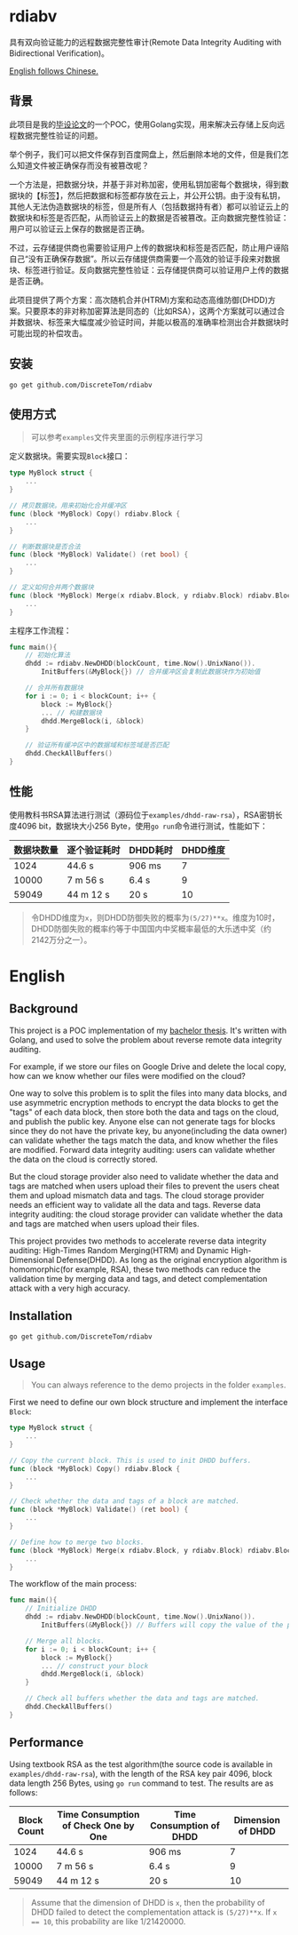 # rdiabv

具有双向验证能力的远程数据完整性审计(Remote Data Integrity Auditing with Bidirectional Verification)。

[English follows Chinese.](#English)

## 背景

此项目是我的[毕设论文](https://discretetom.github.io/academic/Thesis/research-on-remote-data-integrity-auditing-with-bidirectional-verification-in-cloud/)的一个POC，使用Golang实现，用来解决云存储上反向远程数据完整性验证的问题。

举个例子，我们可以把文件保存到百度网盘上，然后删除本地的文件，但是我们怎么知道文件被正确保存而没有被篡改呢？

一个方法是，把数据分块，并基于非对称加密，使用私钥加密每个数据块，得到数据块的【标签】，然后把数据和标签都存放在云上，并公开公钥。由于没有私钥，其他人无法伪造数据块的标签，但是所有人（包括数据持有者）都可以验证云上的数据块和标签是否匹配，从而验证云上的数据是否被篡改。正向数据完整性验证：用户可以验证云上保存的数据是否正确。

不过，云存储提供商也需要验证用户上传的数据块和标签是否匹配，防止用户诬陷自己“没有正确保存数据”。所以云存储提供商需要一个高效的验证手段来对数据块、标签进行验证。反向数据完整性验证：云存储提供商可以验证用户上传的数据是否正确。

此项目提供了两个方案：高次随机合并(HTRM)方案和动态高维防御(DHDD)方案。只要原本的非对称加密算法是同态的（比如RSA），这两个方案就可以通过合并数据块、标签来大幅度减少验证时间，并能以极高的准确率检测出合并数据块时可能出现的补偿攻击。

## 安装

```
go get github.com/DiscreteTom/rdiabv
```

## 使用方式

> 可以参考`examples`文件夹里面的示例程序进行学习

定义数据块。需要实现`Block`接口：

```go
type MyBlock struct {
	...
}

// 拷贝数据块。用来初始化合并缓冲区
func (block *MyBlock) Copy() rdiabv.Block {
	...
}

// 判断数据块是否合法
func (block *MyBlock) Validate() (ret bool) {
	...
}

// 定义如何合并两个数据块
func (block *MyBlock) Merge(x rdiabv.Block, y rdiabv.Block) rdiabv.Block {
	...
}
```

主程序工作流程：

```go
func main(){
	// 初始化算法
	dhdd := rdiabv.NewDHDD(blockCount, time.Now().UnixNano()).
		InitBuffers(&MyBlock{}) // 合并缓冲区会复制此数据块作为初始值

	// 合并所有数据块
	for i := 0; i < blockCount; i++ {
		block := MyBlock{}
		... // 构建数据块
		dhdd.MergeBlock(i, &block)
	}

	// 验证所有缓冲区中的数据域和标签域是否匹配
	dhdd.CheckAllBuffers()
}
```

## 性能

使用教科书RSA算法进行测试（源码位于`examples/dhdd-raw-rsa`），RSA密钥长度4096 bit，数据块大小256 Byte，使用`go run`命令进行测试，性能如下：

| 数据块数量 | 逐个验证耗时 | DHDD耗时 | DHDD维度 |
| --- | --- | --- | --- |
| 1024 | 44.6 s | 906 ms | 7 |
| 10000 | 7 m 56 s | 6.4 s | 9 |
| 59049 | 44 m 12 s | 20 s | 10 |

> 令DHDD维度为`x`，则DHDD防御失败的概率为`(5/27)**x`。维度为10时，DHDD防御失败的概率约等于中国国内中奖概率最低的大乐透中奖（约2142万分之一）。

# English

## Background

This project is a POC implementation of my [bachelor thesis](https://discretetom.github.io/academic/Thesis/research-on-remote-data-integrity-auditing-with-bidirectional-verification-in-cloud/). It's written with Golang, and used to solve the problem about reverse remote data integrity auditing.

For example, if we store our files on Google Drive and delete the local copy, how can we know whether our files were modified on the cloud?

One way to solve this problem is to split the files into many data blocks, and use asymmetric encryption methods to encrypt the data blocks to get the "tags" of each data block, then store both the data and tags on the cloud, and publish the public key. Anyone else can not generate tags for blocks since they do not have the private key, bu anyone(including the data owner) can validate whether the tags match the data, and know whether the files are modified. Forward data integrity auditing: users can validate whether the data on the cloud is correctly stored.

But the cloud storage provider also need to validate whether the data and tags are matched when users upload their files to prevent the users cheat them and upload mismatch data and tags. The cloud storage provider needs an efficient way to validate all the data and tags. Reverse data integrity auditing: the cloud storage provider can validate whether the data and tags are matched when users upload their files.

This project provides two methods to accelerate reverse data integrity auditing: High-Times Random Merging(HTRM) and Dynamic High-Dimensional Defense(DHDD). As long as the original encryption algorithm is homomorphic(for example, RSA), these two methods can reduce the validation time by merging data and tags, and detect complementation attack with a very high accuracy.

## Installation

```
go get github.com/DiscreteTom/rdiabv
```

## Usage

> You can always reference to the demo projects in the folder `examples`.

First we need to define our own block structure and implement the interface `Block`:

```go
type MyBlock struct {
	...
}

// Copy the current block. This is used to init DHDD buffers.
func (block *MyBlock) Copy() rdiabv.Block {
	...
}

// Check whether the data and tags of a block are matched.
func (block *MyBlock) Validate() (ret bool) {
	...
}

// Define how to merge two blocks.
func (block *MyBlock) Merge(x rdiabv.Block, y rdiabv.Block) rdiabv.Block {
	...
}
```

The workflow of the main process:

```go
func main(){
	// Initialize DHDD
	dhdd := rdiabv.NewDHDD(blockCount, time.Now().UnixNano()).
		InitBuffers(&MyBlock{}) // Buffers will copy the value of the parameter block.

	// Merge all blocks.
	for i := 0; i < blockCount; i++ {
		block := MyBlock{}
		... // construct your block
		dhdd.MergeBlock(i, &block)
	}

	// Check all buffers whether the data and tags are matched.
	dhdd.CheckAllBuffers()
}
```

## Performance

Using textbook RSA as the test algorithm(the source code is available in `examples/dhdd-raw-rsa`), with the length of the RSA key pair 4096, block data length 256 Bytes, using `go run` command to test. The results are as follows:

| Block Count | Time Consumption of Check One by One | Time Consumption of DHDD | Dimension of DHDD |
| --- | --- | --- | --- |
| 1024 | 44.6 s | 906 ms | 7 |
| 10000 | 7 m 56 s | 6.4 s | 9 |
| 59049 | 44 m 12 s | 20 s | 10 |

> Assume that the dimension of DHDD is `x`, then the probability of DHDD failed to detect the complementation attack is `(5/27)**x`. If `x == 10`, this probability are like 1/21420000.
